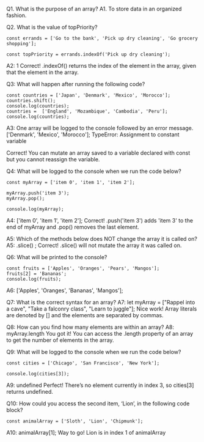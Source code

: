 Q1. What is the purpose of an array?
A1. To store data in an organized fashion.

Q2. What is the value of topPriority?

```
const errands = ['Go to the bank', 'Pick up dry cleaning', 'Go grocery shopping'];

const topPriority = errands.indexOf('Pick up dry cleaning');
```

A2: 1
Correct! .indexOf() returns the index of the element in the array, given that the element in the array.

Q3: What will happen after running the following code?

```
const countries = ['Japan', 'Denmark', 'Mexico', 'Morocco'];
countries.shift();
console.log(countries);
countries =  ['England', 'Mozambique', 'Cambodia', 'Peru'];
console.log(countries);
```

A3: One array will be logged to the console followed by an error message.
['Denmark', 'Mexico', 'Morocco'];
TypeError: Assignment to constant variable

Correct! You can mutate an array saved to a variable declared with const but you cannot reassign the variable.

Q4: What will be logged to the console when we run the code below?

```
const myArray = ['item 0', 'item 1', 'item 2'];

myArray.push('item 3');
myArray.pop();

console.log(myArray);
```

A4: ['item 0', 'item 1', 'item 2'];
Correct! .push('item 3') adds 'item 3' to the end of myArray and .pop() removes the last element.

A5: Which of the methods below does NOT change the array it is called on?
A5: .slice() ; Correct! .slice() will not mutate the array it was called on.

Q6: What will be printed to the console?

```
const fruits = ['Apples', 'Oranges', 'Pears', 'Mangos'];
fruits[2] = 'Bananas';
console.log(fruits);
```

A6: ['Apples', 'Oranges', 'Bananas', 'Mangos'];

Q7: What is the correct syntax for an array?
A7: let myArray = ["Rappel into a cave", "Take a falconry class", "Learn to juggle"];
Nice work! Array literals are denoted by [] and the elements are separated by commas.

Q8: How can you find how many elements are within an array?
A8: myArray.length
You got it! You can access the .length property of an array to get the number of elements in the array.

Q9: What will be logged to the console when we run the code below?

```
const cities = ['Chicago', 'San Francisco', 'New York'];

console.log(cities[3]);
```

A9: undefined
Perfect! There’s no element currently in index 3, so cities[3] returns undefined.

Q10: How could you access the second item, ‘Lion’, in the following code block?

```
const animalArray = ['Sloth', 'Lion', 'Chipmunk'];
```

A10: animalArray[1];
Way to go! Lion is in index 1 of animalArray
